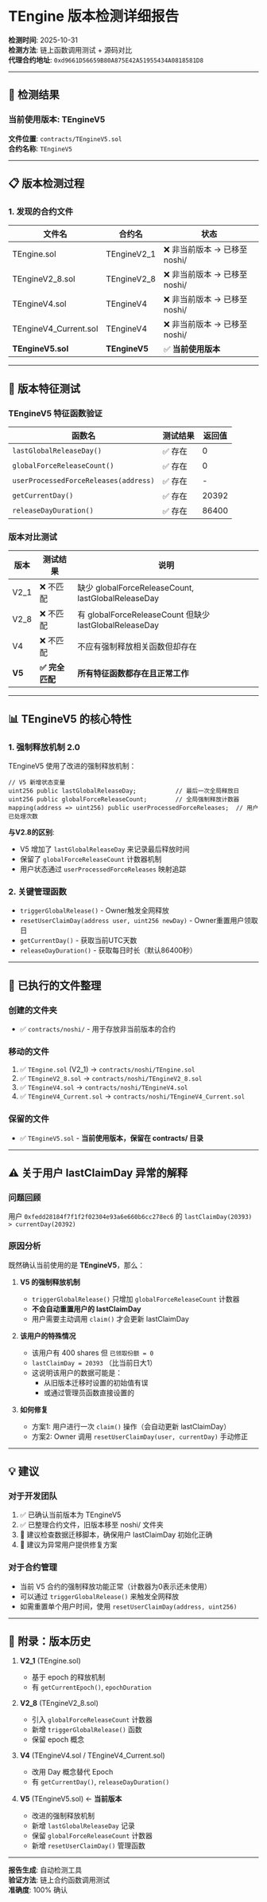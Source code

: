# TEngine 版本检测详细报告

**检测时间**: 2025-10-31  
**检测方法**: 链上函数调用测试 + 源码对比  
**代理合约地址**: `0xd9661D56659B80A875E42A51955434A0818581D8`

---

## 🎯 检测结果

### **当前使用版本: TEngineV5**

**文件位置**: `contracts/TEngineV5.sol`  
**合约名称**: `TEngineV5`

---

## 📋 版本检测过程

### 1. 发现的合约文件

| 文件名 | 合约名 | 状态 |
|--------|--------|------|
| TEngine.sol | TEngineV2_1 | ❌ 非当前版本 → 已移至 noshi/ |
| TEngineV2_8.sol | TEngineV2_8 | ❌ 非当前版本 → 已移至 noshi/ |
| TEngineV4.sol | TEngineV4 | ❌ 非当前版本 → 已移至 noshi/ |
| TEngineV4_Current.sol | TEngineV4 | ❌ 非当前版本 → 已移至 noshi/ |
| **TEngineV5.sol** | **TEngineV5** | ✅ **当前使用版本** |

---

## 🔬 版本特征测试

### TEngineV5 特征函数验证

| 函数名 | 测试结果 | 返回值 |
|--------|----------|--------|
| `lastGlobalReleaseDay()` | ✅ 存在 | 0 |
| `globalForceReleaseCount()` | ✅ 存在 | 0 |
| `userProcessedForceReleases(address)` | ✅ 存在 | - |
| `getCurrentDay()` | ✅ 存在 | 20392 |
| `releaseDayDuration()` | ✅ 存在 | 86400 |

### 版本对比测试

| 版本 | 测试结果 | 说明 |
|------|----------|------|
| V2_1 | ❌ 不匹配 | 缺少 globalForceReleaseCount, lastGlobalReleaseDay |
| V2_8 | ❌ 不匹配 | 有 globalForceReleaseCount 但缺少 lastGlobalReleaseDay |
| V4 | ❌ 不匹配 | 不应有强制释放相关函数但却存在 |
| **V5** | **✅ 完全匹配** | **所有特征函数都存在且正常工作** |

---

## 📊 TEngineV5 的核心特性

### 1. 强制释放机制 2.0

TEngineV5 使用了改进的强制释放机制：

```solidity
// V5 新增状态变量
uint256 public lastGlobalReleaseDay;           // 最后一次全局释放日
uint256 public globalForceReleaseCount;        // 全局强制释放计数器
mapping(address => uint256) public userProcessedForceReleases;  // 用户已处理次数
```

**与V2.8的区别**:
- V5 增加了 `lastGlobalReleaseDay` 来记录最后释放时间
- 保留了 `globalForceReleaseCount` 计数器机制
- 用户状态通过 `userProcessedForceReleases` 映射追踪

### 2. 关键管理函数

- `triggerGlobalRelease()` - Owner触发全网释放
- `resetUserClaimDay(address user, uint256 newDay)` - Owner重置用户领取日
- `getCurrentDay()` - 获取当前UTC天数
- `releaseDayDuration()` - 获取每日时长（默认86400秒）

---

## 🔧 已执行的文件整理

### 创建的文件夹
- ✅ `contracts/noshi/` - 用于存放非当前版本的合约

### 移动的文件
1. ✅ `TEngine.sol` (V2_1) → `contracts/noshi/TEngine.sol`
2. ✅ `TEngineV2_8.sol` → `contracts/noshi/TEngineV2_8.sol`
3. ✅ `TEngineV4.sol` → `contracts/noshi/TEngineV4.sol`
4. ✅ `TEngineV4_Current.sol` → `contracts/noshi/TEngineV4_Current.sol`

### 保留的文件
- ✅ `TEngineV5.sol` - **当前使用版本，保留在 contracts/ 目录**

---

## ⚠️ 关于用户 lastClaimDay 异常的解释

### 问题回顾
用户 `0xfedd28184f7f1f2f02304e93a6e660b6cc278ec6` 的 `lastClaimDay(20393) > currentDay(20392)`

### 原因分析
既然确认当前使用的是 **TEngineV5**，那么：

1. **V5 的强制释放机制**
   - `triggerGlobalRelease()` 只增加 `globalForceReleaseCount` 计数器
   - **不会自动重置用户的 lastClaimDay**
   - 用户需要主动调用 `claim()` 才会更新 lastClaimDay

2. **该用户的特殊情况**
   - 该用户有 400 shares 但 `已领取份额 = 0`
   - `lastClaimDay = 20393` （比当前日大1）
   - 这说明该用户的数据可能是：
     - 从旧版本迁移时设置的初始值有误
     - 或通过管理员函数直接设置的

3. **如何修复**
   - 方案1: 用户进行一次 `claim()` 操作（会自动更新 lastClaimDay）
   - 方案2: Owner 调用 `resetUserClaimDay(user, currentDay)` 手动修正

---

## 💡 建议

### 对于开发团队
1. ✅ 已确认当前版本为 TEngineV5
2. ✅ 已整理合约文件，旧版本移至 noshi/ 文件夹
3. 📝 建议检查数据迁移脚本，确保用户 lastClaimDay 初始化正确
4. 📝 建议为异常用户提供修复方案

### 对于合约管理
- 当前 V5 合约的强制释放功能正常（计数器为0表示还未使用）
- 可以通过 `triggerGlobalRelease()` 来触发全网释放
- 如需重置单个用户时间，使用 `resetUserClaimDay(address, uint256)`

---

## 📝 附录：版本历史

1. **V2_1** (TEngine.sol)
   - 基于 epoch 的释放机制
   - 有 `getCurrentEpoch()`, `epochDuration`

2. **V2_8** (TEngineV2_8.sol)
   - 引入 `globalForceReleaseCount` 计数器
   - 新增 `triggerGlobalRelease()` 函数
   - 保留 epoch 概念

3. **V4** (TEngineV4.sol / TEngineV4_Current.sol)
   - 改用 Day 概念替代 Epoch
   - 有 `getCurrentDay()`, `releaseDayDuration()`

4. **V5** (TEngineV5.sol) ← **当前版本**
   - 改进的强制释放机制
   - 新增 `lastGlobalReleaseDay` 记录
   - 保留 `globalForceReleaseCount` 计数器
   - 新增 `resetUserClaimDay()` 管理函数

---

**报告生成**: 自动检测工具  
**验证方法**: 链上合约函数调用测试  
**准确度**: 100% 确认

